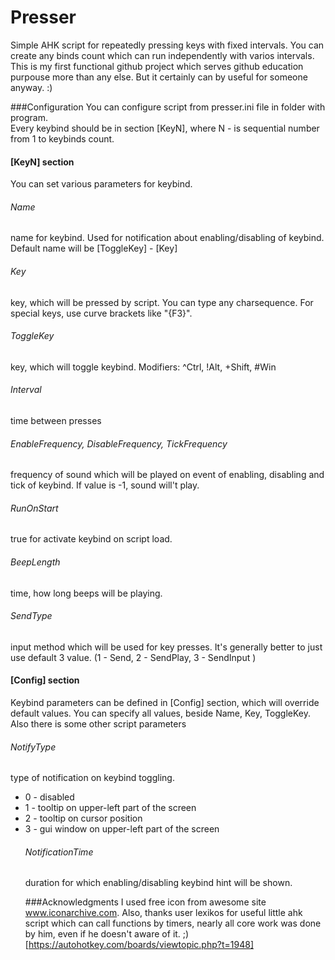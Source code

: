 # Presser
Simple AHK script for repeatedly pressing keys with fixed intervals.
You can create any binds count which can run independently with varios intervals. This is my first functional github project which serves github education purpouse more than any else. But it certainly can by useful for someone anyway. :)

###Configuration
You can configure script from presser.ini file in folder with program.<br>
Every keybind should be in section [KeyN], where N - is sequential number from 1 to keybinds count.

<h4>[KeyN] section</h4>
You can set various parameters for keybind.<br>
<h6>Name</h6>
name for keybind. Used for notification about enabling/disabling of keybind. <br>Default name will be [ToggleKey] - [Key]
<h6>Key</h6>
key, which will be pressed by script. You can type any charsequence. For special keys, use curve brackets like "{F3}".
<h6>ToggleKey</h6>
key, which will toggle keybind. Modifiers: ^Ctrl, !Alt, +Shift, #Win
<h6>Interval</h6>
time between presses
<h6>EnableFrequency, DisableFrequency, TickFrequency</h6>
frequency of sound which will be played on event of enabling, disabling and tick of keybind. If value is -1, sound will't play.
<h6>RunOnStart</h6>
true for activate keybind on script load.
<h6>BeepLength</h6>
time, how long beeps will be playing.
<h6>SendType</h6>
input method which will be used for key presses. It's generally better to just use default 3 value. (1 - Send, 2 - SendPlay, 3 - SendInput )

<h4>[Config] section</h4>
Keybind parameters can be defined in [Config] section, which will override default values. You can specify all values, beside Name, Key, ToggleKey.<br>
Also there is some other script parameters
<h6>NotifyType</h6>
type of notification on keybind toggling. <br>
<ul>
	<li>0 - disabled</li>
	<li>1 - tooltip on upper-left part of the screen</li>
	<li>2 - tooltip on cursor position</li>
	<li>3 - gui window on upper-left part of the screen</li>
<h6>NotificationTime</h6>
duration for which enabling/disabling keybind hint will be shown.

###Acknowledgments
I used free icon from awesome site www.iconarchive.com. Also, thanks user lexikos for useful little ahk script which can call functions by timers, nearly all core work was done by him, even if he doesn't aware of it.  ;) [https://autohotkey.com/boards/viewtopic.php?t=1948]


